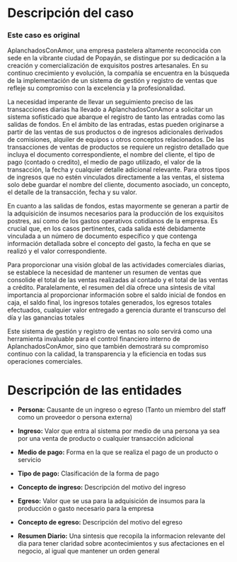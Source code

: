 # Descripción del caso 

### Este caso es original

AplanchadosConAmor, una empresa pastelera altamente reconocida con sede en la vibrante ciudad de Popayán, se distingue por su dedicación a la creación y comercialización de exquisitos postres artesanales. En su continuo crecimiento y evolución, la compañía se encuentra en la búsqueda de la implementación de un sistema de gestión y registro de ventas que refleje su compromiso con la excelencia y la profesionalidad.

La necesidad imperante de llevar un seguimiento preciso de las transacciones diarias ha llevado a AplanchadosConAmor a solicitar un sistema sofisticado que abarque el registro de tanto las entradas como las salidas de fondos. En el ámbito de las entradas, estas pueden originarse a partir de las ventas de sus  productos o de ingresos adicionales derivados de comisiones, alquiler de equipos u otros conceptos relacionados. De las transacciones de ventas de productos se requiere un registro detallado que incluya el documento correspondiente, el nombre del cliente, el tipo de pago (contado o credito), el medio de pago utilizado, el valor de la transacción, la fecha y cualquier detalle adicional relevante. Para otros tipos de ingresos que no estén vinculados directamente a las ventas, el sistema solo debe guardar el nombre del cliente, documento asociado, un concepto, el detalle de la transacción, fecha y su valor.

En cuanto a las salidas de fondos, estas mayormente se generan a partir de la adquisición de insumos necesarios para la producción de los exquisitos postres, así como de los gastos operativos cotidianos de la empresa. Es crucial que, en los casos pertinentes, cada salida esté debidamente vinculada a un número de documento específico y que contenga información detallada sobre el concepto del gasto, la fecha en que se realizó y el valor correspondiente.

Para proporcionar una visión global de las actividades comerciales diarias, se establece la necesidad de mantener un resumen de ventas que consolide el total de las ventas realizadas al contado y el total de las ventas a crédito. Paralelamente, el resumen del día ofrece una síntesis de vital importancia al proporcionar información sobre el saldo inicial de fondos en caja, el saldo final, los ingresos totales generados, los egresos totales efectuados, cualquier valor entregado a gerencia durante el transcurso del día y las ganancias totales

Este sistema de gestión y registro de ventas no solo servirá como una herramienta invaluable para el control financiero interno de AplanchadosConAmor, sino que también demostrará su compromiso continuo con la calidad, la transparencia y la eficiencia en todas sus operaciones comerciales.

# Descripción de las entidades

* **Persona:** Causante de un ingreso o egreso (Tanto un miembro del staff como un proveedor o persona externa)

* **Ingreso:** Valor que entra al sistema por medio de una persona ya sea por una venta de producto o cualquier transacción adicional
  
* **Medio de pago:** Forma en la que se realiza el pago de un producto o servicio

* **Tipo de pago:**  Clasificación de la forma de pago

* **Concepto de ingreso:** Descripción del motivo del ingreso
  
* **Egreso:** Valor que se usa para la adquisición de insumos para la producción o gasto necesario para la empresa

* **Concepto de egreso:** Descripción del motivo del egreso

* **Resumen Diario:** Una sintesis que recopila la informacion relevante del dia para tener claridad sobre acontecimientos y sus afectaciones en el negocio, al igual que mantener un orden general

